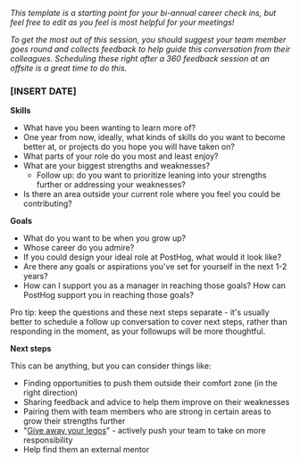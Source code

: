 
_This template is a starting point for your bi-annual career check ins, but feel free to edit as you feel is most helpful for your meetings!_

_To get the most out of this session, you should suggest your team member goes round and collects feedback to help guide this conversation from their colleagues. Scheduling these right after a 360 feedback session at an offsite is a great time to do this._

### [INSERT DATE]

**Skills**

- What have you been wanting to learn more of?
- One year from now, ideally, what kinds of skills do you want to become better at, or projects do you hope you will have taken on?
- What parts of your role do you most and least enjoy?
- What are your biggest strengths and weaknesses?
  - Follow up: do you want to prioritize leaning into your strengths further or addressing your weaknesses?
- Is there an area outside your current role where you feel you could be contributing?

**Goals**

- What do you want to be when you grow up?
- Whose career do you admire?
- If you could design your ideal role at PostHog, what would it look like?
- Are there any goals or aspirations you've set for yourself in the next 1-2 years?
- How can I support you as a manager in reaching those goals? How can PostHog support you in reaching those goals?

Pro tip: keep the questions and these next steps separate - it's usually better to schedule a follow up conversation to cover next steps, rather than responding in the moment, as your followups will be more thoughtful. 

**Next steps**

This can be anything, but you can consider things like:

- Finding opportunities to push them outside their comfort zone (in the right direction)
- Sharing feedback and advice to help them improve on their weaknesses
- Pairing them with team members who are strong in certain areas to grow their strengths further
- "[Give away your legos](https://review.firstround.com/give-away-your-legos-and-other-commandments-for-scaling-startups)" - actively push your team to take on more responsibility
- Help find them an external mentor
